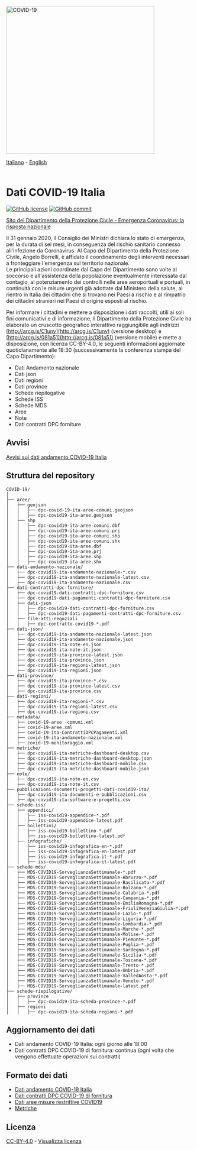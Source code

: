 <img src="http://opendatadpc.maps.arcgis.com/sharing/rest/content/items/5c8ef7516b5b4bb19f61037b4cd69015/data" alt="COVID-19" data-canonical-src="http://opendatadpc.maps.arcgis.com/sharing/rest/content/items/5c8ef7516b5b4bb19f61037b4cd69015/data" width="400" />

[Italiano](README.md) - [English](README_EN.md)<br><br>

# Dati COVID-19 Italia

[![GitHub license](https://img.shields.io/badge/License-Creative%20Commons%20Attribution%204.0%20International-blue)](https://github.com/pcm-dpc/COVID-19/blob/master/LICENSE)
[![GitHub commit](https://img.shields.io/github/last-commit/pcm-dpc/COVID-19)](https://github.com/pcm-dpc/COVID-19/commits/master)
 
[Sito del Dipartimento della Protezione Civile - Emergenza Coronavirus: la risposta nazionale](http://www.protezionecivile.it/attivita-rischi/rischio-sanitario/emergenze/coronavirus)

Il 31 gennaio 2020, il Consiglio dei Ministri dichiara lo stato di emergenza, per la durata di sei mesi, in conseguenza del rischio sanitario connesso all'infezione da Coronavirus.
Al Capo del Dipartimento della Protezione Civile, Angelo Borrelli, è affidato il coordinamento degli interventi necessari a fronteggiare l'emergenza sul territorio nazionale.  
Le principali azioni coordinate dal Capo del Dipartimento sono volte al soccorso e all'assistenza della popolazione eventualmente interessata dal contagio, al potenziamento dei controlli nelle aree aeroportuali e portuali, in continuità con le misure urgenti già adottate dal Ministero della salute, al rientro in Italia dei cittadini che si trovano nei Paesi a rischio e al rimpatrio dei cittadini stranieri nei Paesi di origine esposti al rischio.

Per informare i cittadini e mettere a disposizione i dati raccolti, utili ai soli fini comunicativi e di informazione, il Dipartimento della Protezione Civile ha elaborato un cruscotto geografico interattivo raggiungibile agli indirizzi  [http://arcg.is/C1unv](http://arcg.is/C1unv) (versione desktop) e [http://arcg.is/081a51](http://arcg.is/081a51) (versione mobile) e mette a disposizione, con licenza CC-BY-4.0, le seguenti informazioni aggiornate quotidianamente alle 18:30 (successivamente la conferenza stampa del Capo Dipartimento):

- Dati Andamento nazionale
- Dati json
- Dati regioni
- Dati province
- Schede riepilogative
- Schede ISS
- Schede MDS
- Aree
- Note
- Dati contratti DPC forniture

## Avvisi

[Avvisi sui dati andamento COVID-19 Italia](avvisi.md)<br>

## Struttura del repository
```
COVID-19/
│
├── aree/
│   ├── geojson
│   │   ├── dpc-covid-19-ita-aree-comuni.geojson
│   │   ├── dpc-covid19-ita-aree.geojson
│   ├── shp
│   │   ├── dpc-covid19-ita-aree-comuni.dbf
│   │   ├── dpc-covid19-ita-aree-comuni.prj
│   │   ├── dpc-covid19-ita-aree-comuni.shp
│   │   ├── dpc-covid19-ita-aree-comuni.shx
│   │   ├── dpc-covid19-ita-aree.dbf
│   │   ├── dpc-covid19-ita-aree.prj
│   │   ├── dpc-covid19-ita-aree.shp
│   │   ├── dpc-covid19-ita-aree.shx
├── dati-andamento-nazionale/
│   ├── dpc-covid19-ita-andamento-nazionale-*.csv
│   ├── dpc-covid19-ita-andamento-nazionale-latest.csv
│   ├── dpc-covid19-ita-andamento-nazionale.csv
├── dati-contratti-dpc-forniture/
│   ├── dpc-covid19-dati-contratti-dpc-forniture.csv
│   ├── dpc-covid19-dati-pagamenti-contratti-dpc-forniture.csv
│   ├── dati-json
│   │   ├── dpc-covid19-dati-contratti-dpc-forniture.csv
│   │   ├── dpc-covid19-dati-pagamenti-contratti-dpc-forniture.csv
│   ├── file-atti-negoziali
│   │   ├── dpc-contratto-covid19-*.pdf
├── dati-json/
│   ├── dpc-covid19-ita-andamento-nazionale-latest.json
│   ├── dpc-covid19-ita-andamento-nazionale.json
│   ├── dpc-covid19-ita-note-en.json
│   ├── dpc-covid19-ita-note-it.json
│   ├── dpc-covid19-ita-province-latest.json
│   ├── dpc-covid19-ita-province.json
│   ├── dpc-covid19-ita-regioni-latest.json
│   ├── dpc-covid19-ita-regioni.json
├── dati-province/
│   ├── dpc-covid19-ita-province-*.csv
│   ├── dpc-covid19-ita-province-latest.csv
│   ├── dpc-covid19-ita-province.csv
├── dati-regioni/
│   ├── dpc-covid19-ita-regioni-*.csv
│   ├── dpc-covid19-ita-regioni-latest.csv
│   ├── dpc-covid19-ita-regioni.csv
├── metadata/
│   ├── covid-19-aree -comuni.xml
│   ├── covid-19-aree.xml
│   ├── covid-19-ita-ContrattiDPCPagamenti.xml
│   ├── covid-19-ita-andamento-nazionale.xml
│   ├── covid-19-monitoraggio.xml
├── metriche/
│   ├── dpc-covid19-ita-metriche-dashboard-desktop.csv
│   ├── dpc-covid19-ita-metriche-dashboard-desktop.json
│   ├── dpc-covid19-ita-metriche-dashboard-mobile.csv
│   ├── dpc-covid19-ita-metriche-dashboard-mobile.json
├── note/
│   ├── dpc-covid19-ita-note-en.csv
│   ├── dpc-covid19-ita-note-it.csv
├── pubblicazioni-documenti-progetti-dati-covid19-ita/
│   ├── dpc-covid19-ita-documenti-e-pubblicazioni.csv
│   ├── dpc-covid19-ita-software-e-progetti.csv
├── schede-iss/
│   ├── appendici/
│   │   ├── iss-covid19-appendice-*.pdf
│   │   ├── iss-covid19-appendice-latest.pdf
│   ├── bollettini/
│   │   ├── iss-covid19-bollettino-*.pdf
│   │   ├── iss-covid19-bollettino-latest.pdf
│   ├── infografiche/
│   │   ├── iss-covid19-infografica-en-*.pdf
│   │   ├── iss-covid19-infografica-en-latest.pdf
│   │   ├── iss-covid19-infografica-it-*.pdf
│   │   ├── iss-covid19-infografica-it-latest.pdf
├── schede-mds/
│   ├── MDS-COVID19-SorveglianzaSettimanale-*.pdf
│   ├── MDS-COVID19-SorveglianzaSettimanale-Abruzzo-*.pdf
│   ├── MDS-COVID19-SorveglianzaSettimanale-Basilicata-*.pdf
│   ├── MDS-COVID19-SorveglianzaSettimanale-Bolzano-*.pdf
│   ├── MDS-COVID19-SorveglianzaSettimanale-Calabria-*.pdf
│   ├── MDS-COVID19-SorveglianzaSettimanale-Campania-*.pdf
│   ├── MDS-COVID19-SorveglianzaSettimanale-EmiliaRomagna-*.pdf
│   ├── MDS-COVID19-SorveglianzaSettimanale-FriuliVeneziaGiulia-*.pdf
│   ├── MDS-COVID19-SorveglianzaSettimanale-Lazio-*.pdf
│   ├── MDS-COVID19-SorveglianzaSettimanale-Liguria-*.pdf
│   ├── MDS-COVID19-SorveglianzaSettimanale-Lombardia-*.pdf
│   ├── MDS-COVID19-SorveglianzaSettimanale-Marche-*.pdf
│   ├── MDS-COVID19-SorveglianzaSettimanale-Molise-*.pdf
│   ├── MDS-COVID19-SorveglianzaSettimanale-Piemonte-*.pdf
│   ├── MDS-COVID19-SorveglianzaSettimanale-Puglia-*.pdf
│   ├── MDS-COVID19-SorveglianzaSettimanale-Sardegna-*.pdf
│   ├── MDS-COVID19-SorveglianzaSettimanale-Sicilia-*.pdf
│   ├── MDS-COVID19-SorveglianzaSettimanale-Toscana-*.pdf
│   ├── MDS-COVID19-SorveglianzaSettimanale-Trento-*.pdf
│   ├── MDS-COVID19-SorveglianzaSettimanale-Umbria-*.pdf
│   ├── MDS-COVID19-SorveglianzaSettimanale-ValledAosta-*.pdf
│   ├── MDS-COVID19-SorveglianzaSettimanale-Veneto-*.pdf
│   ├── MDS-COVID19-SorveglianzaSettimanale-latest.pdf
├── schede-riepilogative/
│   ├── province
│   │   ├── dpc-covid19-ita-scheda-province-*.pdf
│   ├── regioni
│   │   ├── dpc-covid19-ita-scheda-regioni-*.pdf
```

## Aggiornamento dei dati

- Dati andamento COVID-19 Italia: ogni giorno alle 18:00<br>
- Dati contratti DPC COVID-19 di fornitura: continua (ogni volta che vengono effettuate operazioni sui contratti)

## Formato dei dati

- [Dati andamento COVID-19 Italia](dati-andamento-covid19-italia.md)<br>
- [Dati contratti DPC COVID-19 di fornitura](dati-contratti-dpc-covid19-fornitura.md)
- [Dati aree misure restrittive COVID19](dati-aree-covid19.md)
- [Metriche](metriche.md)

## Licenza

[CC-BY-4.0](https://creativecommons.org/licenses/by/4.0/deed.it) - [Visualizza licenza](https://github.com/pcm-dpc/COVID-19/blob/master/LICENSE)
